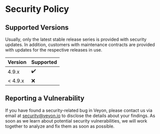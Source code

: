 # Security Policy

## Supported Versions

Usually, only the latest stable release series is provided with security updates. In addition, customers with maintenance contracts are provided with updates for the respective releases in use.

| Version | Supported          |
| ------- | ------------------ |
| 4.9.x   | ✔️                 |
| < 4.9.x | ❌                 |

## Reporting a Vulnerability

If you have found a security-related bug in Veyon, please contact us via email at security@veyon.io to disclose the details about your findings. As soon as we learn about potential security vulnerabilities, we will work together to analyze and fix them as soon as possible.
